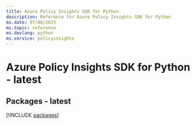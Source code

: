 ```yaml
---
title: Azure Policy Insights SDK for Python
description: Reference for Azure Policy Insights SDK for Python
ms.date: 07/08/2025
ms.topic: reference
ms.devlang: python
ms.service: policyinsights
---
```

# Azure Policy Insights SDK for Python - latest
## Packages - latest
[!INCLUDE [packages](policy-insights-index.md)]